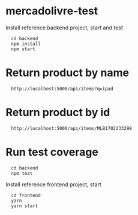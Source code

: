 # mercadolivre-test

Install reference backend project, start and test

````
  cd backend
  npm install
  npm start
````

# Return product by name

````
  http://localhost:5000/api/items?q=ipad
````

# Return product by id

````
  http://localhost:5000/api/items/MLB1702233298
````

# Run test coverage

````
  cd backend
  npm test
````

Install reference frontend project, start

````
  cd frontend
  yarn
  yarn start
````
